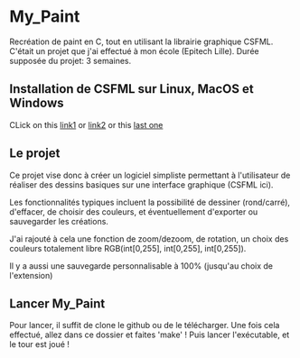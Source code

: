 # My_Paint
Recréation de paint en C, tout en utilisant la librairie graphique CSFML.
C'était un projet que j'ai effectué à mon école (Epitech Lille).
Durée supposée du projet: 3 semaines.

## Installation de CSFML sur Linux, MacOS et Windows

CLick on this [link1](https://terminalroot.com/install-csfml-sfml-for-c-language/) or [link2](https://www.sfml-dev.org/download/csfml/) or this [last one](https://zikoure.me/blog/getting-started-csfml#installation)

## Le projet

Ce projet vise donc à créer un logiciel simpliste permettant à l'utilisateur de réaliser des dessins basiques sur une interface graphique (CSFML ici).

Les fonctionnalités typiques incluent la possibilité de dessiner (rond/carré), d'effacer, de choisir des couleurs, et éventuellement d'exporter ou sauvegarder les créations.

J'ai rajouté à cela une fonction de zoom/dezoom, de rotation, un choix des couleurs totalement libre RGB(int[0,255], int[0,255], int[0,255]).

Il y a aussi une sauvegarde	personnalisable à 100% (jusqu'au choix de l'extension)

## Lancer My_Paint

Pour lancer, il suffit de clone le github ou de le télécharger.
Une fois cela effectué, allez dans ce dossier et faites 'make' !
Puis lancer l'exécutable, et le tour est joué !
